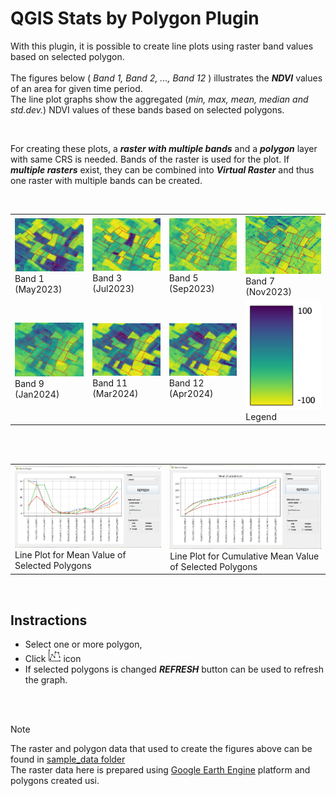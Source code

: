 # QGIS Stats by Polygon Plugin

With this plugin, it is possible to create line plots using raster band values based on selected polygon.<br/><br/>
The figures below ( *Band 1, Band 2, ..., Band 12* ) illustrates the **_NDVI_** values of an area for given time period.<br/>
The line plot graphs show the aggregated (*min, max, mean, median and std.dev.*) NDVI values of these bands based on selected polygons.

<br/>

For creating these plots, a **_raster with multiple bands_** and a **_polygon_** layer with same CRS is needed. Bands of the raster is used for the plot. If **_multiple rasters_** exist, they can be combined into **_Virtual Raster_** and thus one raster with multiple bands can be created.

<br/>

<table>
  <tr>
    <td><img width="225" src="../images/band_1.png"><br/>Band 1 (May2023)</td>
    <td><img width="225" src="../images/band_3.png"><br/>Band 3 (Jul2023)</td>
    <td><img width="225" src="../images/band_5.png"><br/>Band 5 (Sep2023)</td>
    <td><img width="225" src="../images/band_7.png"><br/>Band 7 (Nov2023)</td>
  </tr>
  <tr>    
    <td><img width="225" src="../images/band_9.png"><br/>Band 9 (Jan2024)</td>
    <td><img width="225" src="../images/band_12.png"><br/>Band 11 (Mar2024)</td>
    <td><img width="225" src="../images/band_12.png"><br/>Band 12 (Apr2024)</td>
    <td><img width="225" height="175" src="../images/legend.png">Legend</td>
  </tr> 
</table>

<br/>
<br/>

<table>
    <tr>
      <td colspan="2"><img width="475" src="../images/image_2.png"><br/>Line Plot for Mean Value of Selected Polygons</td>
      <td colspan="2"><img width="475" src="../images/image_3.png"><br/>Line Plot for Cumulative Mean Value of Selected Polygons</td>
  </tr>
</table>

<br/>

## Instractions <br/>
* Select one or more polygon,<br/>
* Click  <img width="20" src="./icon.png">  icon<br/>
* If selected polygons is changed ***REFRESH*** button can be used to refresh the graph.

<br/>
<br/>

> [!NOTE]
> The raster and polygon data that used to create the figures above can be found in [sample_data folder](https://github.com/caliskanmurat/qgis_stats_by_polygon_plugin/tree/main/sample_data) <br/>
> The raster data here is prepared using [Google Earth Engine](https://earthengine.google.com/) platform and polygons created usi.





